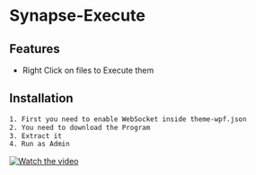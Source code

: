 # Synapse-Execute


## Features

- Right Click on files to Execute them

## Installation

```sh
1. First you need to enable WebSocket inside theme-wpf.json
2. You need to download the Program
3. Extract it
4. Run as Admin
```

[![Watch the video](https://i.imgur.com/WduNEHk.png)](https://youtu.be/wg5MoPvFazg)
